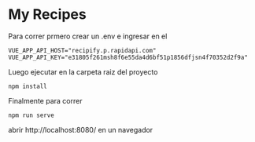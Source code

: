 # My Recipes

Para correr prmero crear un .env e ingresar en el
```
VUE_APP_API_HOST="recipify.p.rapidapi.com"
VUE_APP_API_KEY="e31805f261msh8f6e55da4d6bf51p1856dfjsn4f70352d2f9a"
```


Luego ejecutar en la carpeta raiz del proyecto 
```
npm install
```


Finalmente para correr
```
npm run serve
```

abrir http://localhost:8080/ en un navegador
